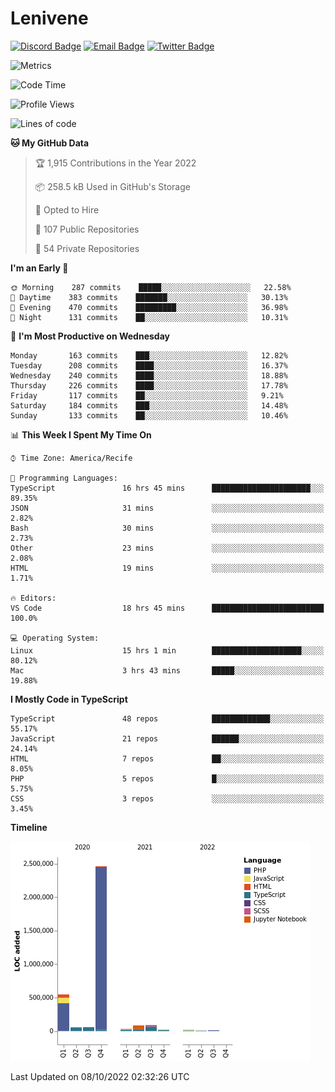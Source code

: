 # Lenivene

[![Discord Badge](https://img.shields.io/badge/-Lenivene%230715-black?style=flat-square&logo=Discord&logoColor=white)](http://discord.com/)
[![Email Badge](https://img.shields.io/badge/-lenivene@msn.com-black?style=flat-square&logo=Gmail&logoColor=white&link=mailto:lenivene@msn.com)](mailto:lenivene@msn.com)
[![Twitter Badge](https://img.shields.io/badge/-@enevinel-black?style=flat-square&logo=twitter&logoColor=white&link=https://twitter.com/enevinel)](https://twitter.com/enevinel)

<!-- https://github-readme-stats.vercel.app/api?username=lenivene&show_icons=true -->

<img src="https://metrics.lecoq.io/lenivene?template=classic&config.timezone=America%2FRecife" alt="Metrics" />

<!--START_SECTION:waka-->
![Code Time](http://img.shields.io/badge/Code%20Time-802%20hrs%2027%20mins-blue)

![Profile Views](http://img.shields.io/badge/Profile%20Views-1-blue)

![Lines of code](https://img.shields.io/badge/From%20Hello%20World%20I%27ve%20Written-3%20Million%20lines%20of%20code-blue)

**🐱 My GitHub Data** 

> 🏆 1,915 Contributions in the Year 2022
 > 
> 📦 258.5 kB Used in GitHub's Storage 
 > 
> 💼 Opted to Hire
 > 
> 📜 107 Public Repositories 
 > 
> 🔑 54 Private Repositories  
 > 
**I'm an Early 🐤** 

```text
🌞 Morning    287 commits    █████░░░░░░░░░░░░░░░░░░░░   22.58% 
🌆 Daytime    383 commits    ███████░░░░░░░░░░░░░░░░░░   30.13% 
🌃 Evening    470 commits    █████████░░░░░░░░░░░░░░░░   36.98% 
🌙 Night      131 commits    ██░░░░░░░░░░░░░░░░░░░░░░░   10.31%

```
📅 **I'm Most Productive on Wednesday** 

```text
Monday       163 commits    ███░░░░░░░░░░░░░░░░░░░░░░   12.82% 
Tuesday      208 commits    ████░░░░░░░░░░░░░░░░░░░░░   16.37% 
Wednesday    240 commits    ████░░░░░░░░░░░░░░░░░░░░░   18.88% 
Thursday     226 commits    ████░░░░░░░░░░░░░░░░░░░░░   17.78% 
Friday       117 commits    ██░░░░░░░░░░░░░░░░░░░░░░░   9.21% 
Saturday     184 commits    ███░░░░░░░░░░░░░░░░░░░░░░   14.48% 
Sunday       133 commits    ██░░░░░░░░░░░░░░░░░░░░░░░   10.46%

```


📊 **This Week I Spent My Time On** 

```text
⌚︎ Time Zone: America/Recife

💬 Programming Languages: 
TypeScript               16 hrs 45 mins      ██████████████████████░░░   89.35% 
JSON                     31 mins             ░░░░░░░░░░░░░░░░░░░░░░░░░   2.82% 
Bash                     30 mins             ░░░░░░░░░░░░░░░░░░░░░░░░░   2.73% 
Other                    23 mins             ░░░░░░░░░░░░░░░░░░░░░░░░░   2.08% 
HTML                     19 mins             ░░░░░░░░░░░░░░░░░░░░░░░░░   1.71%

🔥 Editors: 
VS Code                  18 hrs 45 mins      █████████████████████████   100.0%

💻 Operating System: 
Linux                    15 hrs 1 min        ████████████████████░░░░░   80.12% 
Mac                      3 hrs 43 mins       █████░░░░░░░░░░░░░░░░░░░░   19.88%

```

**I Mostly Code in TypeScript** 

```text
TypeScript               48 repos            █████████████░░░░░░░░░░░░   55.17% 
JavaScript               21 repos            ██████░░░░░░░░░░░░░░░░░░░   24.14% 
HTML                     7 repos             ██░░░░░░░░░░░░░░░░░░░░░░░   8.05% 
PHP                      5 repos             █░░░░░░░░░░░░░░░░░░░░░░░░   5.75% 
CSS                      3 repos             ░░░░░░░░░░░░░░░░░░░░░░░░░   3.45%

```


**Timeline**

![Chart not found](https://raw.githubusercontent.com/lenivene/lenivene/master/charts/bar_graph.png) 


 Last Updated on 08/10/2022 02:32:26 UTC
<!--END_SECTION:waka-->